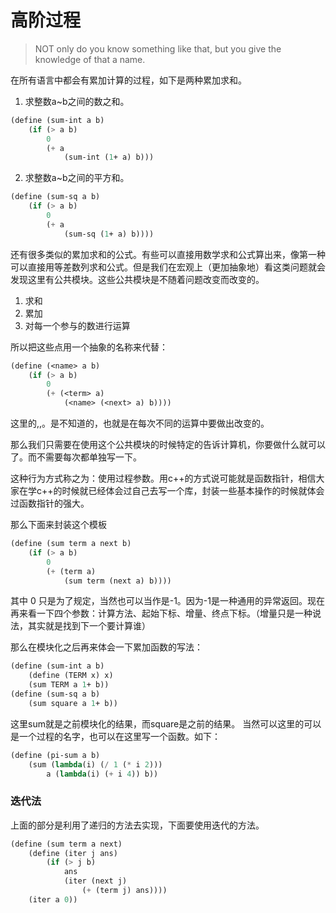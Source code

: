 # 高阶过程

> NOT only do you know something like that, but you give the knowledge of that a name.

在所有语言中都会有累加计算的过程，如下是两种累加求和。

1. 求整数a~b之间的数之和。
~~~scheme
(define (sum-int a b)
    (if (> a b)
        0
        (+ a 
            (sum-int (1+ a) b)))
~~~

2. 求整数a~b之间的平方和。
~~~scheme
(define (sum-sq a b)
    (if (> a b)
        0
        (+ a
            (sum-sq (1+ a) b))))
~~~

还有很多类似的累加求和的公式。有些可以直接用数学求和公式算出来，像第一种可以直接用等差数列求和公式。但是我们在宏观上（更加抽象地）看这类问题就会发现这里有公共模块。这些公共模块是不随着问题改变而改变的。
1. 求和
2. 累加
3. 对每一个参与的数进行运算

所以把这些点用一个抽象的名称来代替：
~~~scheme
(define (<name> a b)
    (if (> a b)
        0
        (+ (<term> a)
            (<name> (<next> a) b))))
~~~
这里的<name>,<term>,<next>。是不知道的，也就是在每次不同的运算中要做出改变的。

那么我们只需要在使用这个公共模块的时候特定的告诉计算机，你要做什么就可以了。而不需要每次都单独写一下。

这种行为方式称之为：使用过程参数。用c++的方式说可能就是函数指针，相信大家在学c++的时候就已经体会过自己去写一个库，封装一些基本操作的时候就体会过函数指针的强大。

那么下面来封装这个模板
~~~scheme
(define (sum term a next b)
    (if (> a b)
        0
        (+ (term a)
            (sum term (next a) b))))
~~~
其中 0 只是为了规定，当然也可以当作是-1。因为-1是一种通用的异常返回。现在再来看一下四个参数：计算方法、起始下标、增量、终点下标。（增量只是一种说法，其实就是找到下一个要计算谁）

那么在模块化之后再来体会一下累加函数的写法：
~~~scheme
(define (sum-int a b)
    (define (TERM x) x)
    (sum TERM a 1+ b))
(define (sum-sq a b)
    (sum square a 1+ b))
~~~
这里sum就是之前模块化的结果，而square是之前的结果。
当然可以这里的<term>可以是一个过程的名字，也可以在这里写一个函数。如下：
~~~scheme 
(define (pi-sum a b)
    (sum (lambda(i) (/ 1 (* i 2)))
        a (lambda(i) (+ i 4)) b))
~~~

### 迭代法

上面的部分是利用了递归的方法去实现，下面要使用迭代的方法。
~~~scheme
(define (sum term a next)
    (define (iter j ans)
        (if (> j b)
            ans
            (iter (next j)
                (+ (term j) ans))))
    (iter a 0))
~~~
